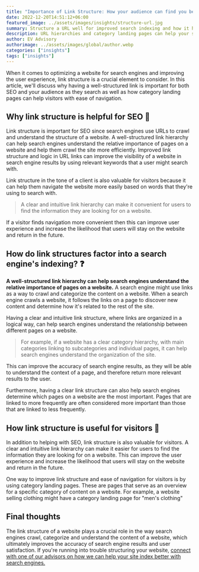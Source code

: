 ```yaml
---
title: "Importance of Link Structure: How your audience can find you better"
date: 2022-12-20T14:51:12+06:00
featured_image: ../assets/images/insights/structure-url.jpg
summary: Structure a URL well for improved search indexing and how it helps your site be found online  
description: URL hierarchies and category landing pages can help your site stand out from others as users seek answers you have; products, services or information    
author: EV Advisory
authorimage: ../assets/images/global/author.webp
categories: ["insights"]
tags: ["insights"]
---
```


When it comes to optimizing a website for search engines and improving the user 
experience, link structure is a crucial element to consider. In this article, we'll 
discuss why having a well-structured link is important for both SEO and your 
audience as they search as well as how category landing pages can help visitors with 
ease of navigation.   

## Why link structure is helpful for SEO  :key:     


Link structure is important for SEO since search engines use URLs to crawl 
and understand the structure of a website. A well-structured link hierarchy can 
help search engines understand the relative importance of pages on a website and 
help them crawl the site more efficiently. Improved link structure and logic in 
URL links can improve the visibility of a website in search engine results by using 
relevant keywords that a user might search with.  

Link structure in the tone of a client is also valuable for visitors because 
it can help them navigate the website more easily based on words that they're 
using to search with.     

> A clear and intuitive link hierarchy can make it convenient 
for users to find the information they are looking for on a website.   

If a visitor finds navigation more convenient then this can improve user experience 
and increase the likelihood that users will stay on the website and return in 
the future.   

## How do link structures factor into a search engine's indexing?  :question:  

**A well-structured link hierarchy can help search engines understand the relative 
importance of pages on a website.** A search engine might use links as a way to crawl and 
categorize the content on a website. When a search engine crawls a website, it 
follows the links on a page to discover new content and determine how it's related 
to the rest of the site. 

Having a clear and intuitive link structure, where links are organized in a logical way, 
can help search engines understand the relationship between different pages on a website.   
> For example, if a website has a clear category hierarchy, with main categories linking 
to subcategories and individual pages, it can help search engines understand the 
organization of the site.   

This can improve the accuracy of search engine results, as they will be able to 
understand the context of a page, and therefore return more relevant results to 
the user.  

Furthermore, having a clear link structure can also help search engines determine 
which pages on a website are the most important. Pages that are linked to more 
frequently are often considered more important than those that are linked to less 
frequently.   


## How link structure is useful for visitors :mag_right:  

In addition to helping with SEO, link structure is also valuable for visitors. 
A clear and intuitive link hierarchy can make it easier for users to find the 
information they are looking for on a website. This can improve the user experience 
and increase the likelihood that users will stay on the website and return in the 
future.  

One way to improve link structure and ease of navigation for visitors is by 
using category landing pages. These are pages that serve as an overview for 
a specific category of content on a website. For example, a website 
selling clothing might have a category landing page for "men's clothing"  

## Final thoughts  

The link structure of a website plays a crucial role in the way search engines 
 crawl, categorize and understand the content of a website, which ultimately 
 improves the accuracy of search engine results and user satisfaction. If you're 
 running into trouble structuring your website, [connect with one of our advisors 
 on how we can help your site index better with search engines.](/contact)   


